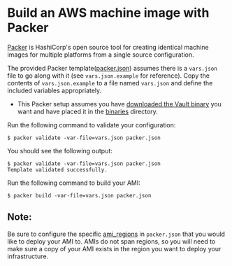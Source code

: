 # Build an AWS machine image with Packer

[Packer](https://www.packer.io/intro/index.html) is HashiCorp's open source tool
for creating identical machine images for multiple platforms from a single
source configuration.

The provided Packer template([packer.json](packer.json)) assumes there is a
`vars.json` file to go along with it (see `vars.json.example` for reference).
Copy the contents of `vars.json.example` to a file named `vars.json` and define
the included variables appropriately.
- This Packer setup assumes you have [downloaded the Vault
  binary](https://www.vaultproject.io/downloads) you want and have placed it in
  the [binaries](binaries) directory.

Run the following command to validate your configuration:

```shell
$ packer validate -var-file=vars.json packer.json
```

You should see the following output:

```shell
$ packer validate -var-file=vars.json packer.json
Template validated successfully.
```

Run the following command to build your AMI:

```shell
$ packer build -var-file=vars.json packer.json
```

## Note:
Be sure to configure the specific
[ami_regions](https://www.packer.io/docs/builders/amazon-ebs.html#ami_regions)
in `packer.json` that you would like to deploy your AMI to. AMIs do not span
regions, so you will need to make sure a copy of your AMI exists in the region
you want to deploy your infrastructure.

